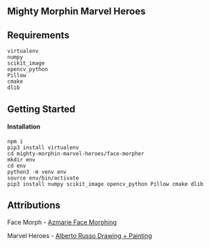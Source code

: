 ## Mighty Morphin Marvel Heroes

Requirements
-------------
```
virtualenv
numpy
scikit_image
opencv_python
Pillow
cmake
dlib
```

Getting Started
-------------

#### Installation

```
npm i
pip3 install virtualenv
cd mighty-morphin-marvel-heroes/face-morpher
mkdir env
cd env
python3 -m venv env
source env/bin/activate
pip3 install numpy scikit_image opencv_python Pillow cmake dlib
```

Attributions
-------------

Face Morph - [Azmarie Face Morphing](https://github.com/Azmarie/Face-Morphing)

Marvel Heroes - [Alberto Russo Drawing + Painting](https://linktr.ee/alberto_sting)



